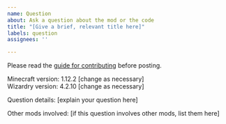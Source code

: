 ```yaml
---
name: Question
about: Ask a question about the mod or the code
title: "[Give a brief, relevant title here]"
labels: question
assignees: ''

---
```


Please read the [guide for contributing](https://github.com/Electroblob77/Wizardry/blob/1.12.2/CONTRIBUTING.md) before posting.

Minecraft version: 1.12.2 [change as necessary]  
Wizardry version: 4.2.10 [change as necessary]

Question details: [explain your question here]

Other mods involved: [if this question involves other mods, list them here]
